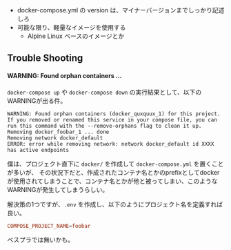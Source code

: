 



- docker-compose.yml の version は、マイナーバージョンまでしっかり記述しろ
- 可能な限り、軽量なイメージを使用する
  - Alpine Linux ベースのイメージとか



## Trouble Shooting

#### WARNING: Found orphan containers ...

`docker-compose up` や `docker-compose down` の実行結果として、以下のWARNINGが出る件。

```console
WARNING: Found orphan containers (docker_quxquux_1) for this project. If you removed or renamed this service in your compose file, you can run this command with the --remove-orphans flag to clean it up.
Removing docker_foobar_1 ... done
Removing network docker_default
ERROR: error while removing network: network docker_default id XXXX has active endpoints
```

僕は、プロジェクト直下に `docker/` を作成して `docker-compose.yml` を置くことが多いが、
その状況下だと、作成されたコンテナ名とかのprefixとしてdockerが使用されてしまうことで、コンテナ名とかが他と被ってしまい、このようなWARNINGが発生してしまうらしい。

解決策の1つですが、`.env` を作成し、以下のようにプロジェクト名を定義すれば良い。

```conf
COMPOSE_PROJECT_NAME=foobar
```

ベスプラでは無いかも。






